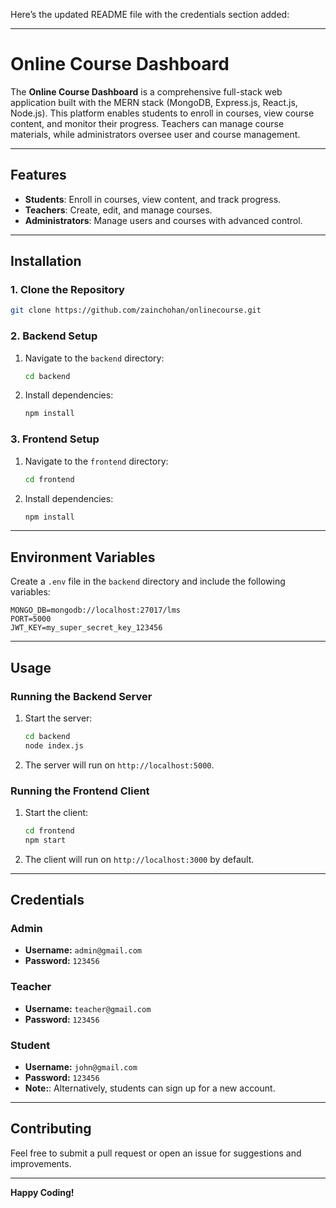 Here’s the updated README file with the credentials section added:  

---

# Online Course Dashboard  

The **Online Course Dashboard** is a comprehensive full-stack web application built with the MERN stack (MongoDB, Express.js, React.js, Node.js). This platform enables students to enroll in courses, view course content, and monitor their progress. Teachers can manage course materials, while administrators oversee user and course management.  

---

## Features  
- **Students**: Enroll in courses, view content, and track progress.  
- **Teachers**: Create, edit, and manage courses.  
- **Administrators**: Manage users and courses with advanced control.  

---

## Installation  

### 1. Clone the Repository  
```bash  
git clone https://github.com/zainchohan/onlinecourse.git  
```  

### 2. Backend Setup  
1. Navigate to the `backend` directory:  
   ```bash  
   cd backend  
   ```  
2. Install dependencies:  
   ```bash  
   npm install  
   ```  

### 3. Frontend Setup  
1. Navigate to the `frontend` directory:  
   ```bash  
   cd frontend  
   ```  
2. Install dependencies:  
   ```bash  
   npm install  
   ```  

---

## Environment Variables  

Create a `.env` file in the `backend` directory and include the following variables:  
```env  
MONGO_DB=mongodb://localhost:27017/lms  
PORT=5000  
JWT_KEY=my_super_secret_key_123456  
```  

---

## Usage  

### Running the Backend Server  
1. Start the server:  
   ```bash  
   cd backend  
   node index.js  
   ```  
2. The server will run on `http://localhost:5000`.  

### Running the Frontend Client  
1. Start the client:  
   ```bash  
   cd frontend  
   npm start  
   ```  
2. The client will run on `http://localhost:3000` by default.  

---

## Credentials  

### Admin  
- **Username:** `admin@gmail.com`  
- **Password:** `123456`  

### Teacher  
- **Username:** `teacher@gmail.com`  
- **Password:** `123456`  

### Student  
- **Username:** `john@gmail.com`  
- **Password:** `123456`
- **Note:**: Alternatively, students can sign up for a new account.  

---

## Contributing  

Feel free to submit a pull request or open an issue for suggestions and improvements.  

---

**Happy Coding!**  